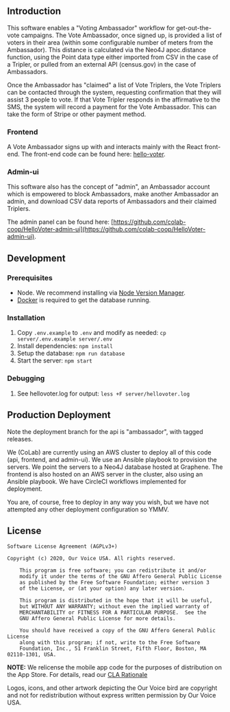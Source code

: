 ## Introduction

This software enables a "Voting Ambassador" workflow for get-out-the-vote campaigns. The Vote Ambassador, once signed up, is provided a list of voters in their area (within some configurable number of meters from the Ambassador). This distance is calculated via the Neo4J apoc.distance function, using the Point data type either imported from CSV in the case of a Tripler, or pulled from an external API (census.gov) in the case of Ambassadors.

Once the Ambassador has "claimed" a list of Vote Triplers, the Vote Triplers can be contacted through the system, requesting confirmation that they will assist 3 people to vote. If that Vote Tripler responds in the affirmative to the SMS, the system will record a payment for the Vote Ambassador. This can take the form of Stripe or other payment method.

### Frontend

A Vote Ambassador signs up with and interacts mainly with the React front-end. The front-end code can be found here: [hello-voter](https://github.com/colab-coop/hello-voter). 

### Admin-ui

This software also has the concept of "admin", an Ambassador account which is empowered to block Ambassadors, make another Ambassador an admin, and download CSV data reports of Ambassadors and their claimed Triplers.

The admin panel can be found here: [https://github.com/colab-coop/HelloVoter-admin-ui](https://github.com/colab-coop/HelloVoter-admin-ui).

## Development

### Prerequisites

- Node. We recommend installing via [Node Version Manager](https://github.com/nvm-sh/nvm#installing-and-updating).
- [Docker](https://docs.docker.com/desktop/) is required to get the database running.

### Installation

1. Copy `.env.example` to `.env` and modify as needed: `cp server/.env.example server/.env`
1. Install dependencies: `npm install`
1. Setup the database: `npm run database`
1. Start the server: `npm start`

### Debugging

1. See hellovoter.log for output: `less +F server/hellovoter.log`

## Production Deployment

Note the deployment branch for the api is "ambassador", with tagged releases.

We (CoLab) are currently using an AWS cluster to deploy all of this code (api, frontend, and admin-ui). We use an Ansible playbook to provision the servers. We point the servers to a Neo4J database hosted at Graphene. The frontend is also hosted on an AWS server in the cluster, also using an Ansible playbook. We have CircleCI workflows implemented for deployment.

You are, of course, free to deploy in any way you wish, but we have not attempted any other deployment configuration so YMMV.

## License

	Software License Agreement (AGPLv3+)

	Copyright (c) 2020, Our Voice USA. All rights reserved.

        This program is free software; you can redistribute it and/or
        modify it under the terms of the GNU Affero General Public License
        as published by the Free Software Foundation; either version 3
        of the License, or (at your option) any later version.

        This program is distributed in the hope that it will be useful,
        but WITHOUT ANY WARRANTY; without even the implied warranty of
        MERCHANTABILITY or FITNESS FOR A PARTICULAR PURPOSE.  See the
        GNU Affero General Public License for more details.

        You should have received a copy of the GNU Affero General Public License
        along with this program; if not, write to the Free Software
        Foundation, Inc., 51 Franklin Street, Fifth Floor, Boston, MA 02110-1301, USA.

**NOTE:** We relicense the mobile app code for the purposes of distribution on the App Store. For details, read our [CLA Rationale](CLA-Rationale.md)

Logos, icons, and other artwork depicting the Our Voice bird are copyright and not for redistribution without express written permission by Our Voice USA.
